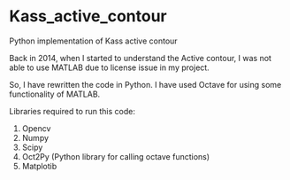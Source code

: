 # Kass_active_contour
Python implementation of Kass active contour

Back in 2014, when I started to understand the Active contour, I was not able to use MATLAB due to license issue in my project.

So, I have rewritten the code in Python. I have used Octave for using some functionality of MATLAB.

Libraries required to run this code:
1) Opencv
2) Numpy
3) Scipy
4) Oct2Py (Python library for calling octave functions)
5) Matplotib
